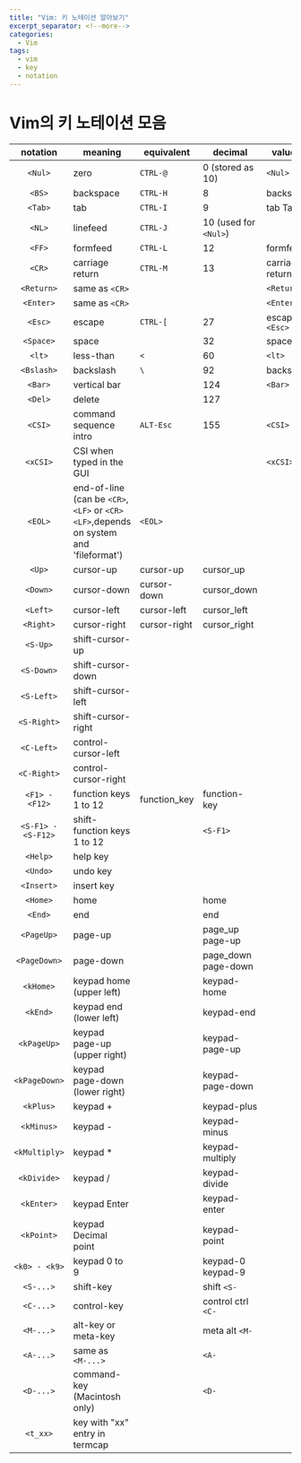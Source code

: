 ```yaml
---
title: "Vim: 키 노테이션 알아보기"
excerpt_separator: <!--more-->
categories:
  - Vim 
tags: 
  - vim 
  - key 
  - notation 
---
```


# Vim의 키 노테이션 모음
| notation           | meaning                                                                              | equivalent   | decimal               | value(s)           |
| :--------:         | ---------                                                                            | ------------ | ---------             | ----------         |
| `<Nul>`            | zero                                                                                 | `CTRL-@`     | 0 (stored as 10)      | `<Nul>`            |
| `<BS>`             | backspace                                                                            | `CTRL-H`     | 8                     | backspace          |
| `<Tab>`            | tab                                                                                  | `CTRL-I`     | 9                     | tab Tab            |
| `<NL>`             | linefeed                                                                             | `CTRL-J`     | 10 (used for `<Nul>`) |                    |
| `<FF>`             | formfeed                                                                             | `CTRL-L`     | 12                    | formfeed           |
| `<CR>`             | carriage return                                                                      | `CTRL-M`     | 13                    | carriage-return    |
| `<Return>`         | same as `<CR>`                                                                       |              |                       | `<Return>`         |
| `<Enter>`          | same as `<CR>`                                                                       |              |                       | `<Enter>`          |
| `<Esc>`            | escape                                                                               | `CTRL-[`     | 27                    | escape `<Esc>`     |
| `<Space>`          | space                                                                                |              | 32                    | space              |
| `<lt>`             | less-than                                                                            | `<`          | 60                    | `<lt>`             |
| `<Bslash>`         | backslash                                                                            | `\`          | 92                    | backslash <Bslash> |
| `<Bar>`            | vertical bar                                                                         |              | 124                   | `<Bar>`            |
| `<Del>`            | delete                                                                               |              | 127                   |                    |
| `<CSI>`            | command sequence intro                                                               | `ALT-Esc`    | 155                   | `<CSI>`            |
| `<xCSI>`           | CSI when typed in the GUI                                                            |              |                       | `<xCSI>`           |
| `<EOL>`            | end-of-line (can be `<CR>`, `<LF>` or `<CR><LF>`,depends on system and 'fileformat') | `<EOL>`      |                       |                    |
| `<Up>`             | cursor-up                                                                            | cursor-up    | cursor_up             |                    |
| `<Down>`           | cursor-down                                                                          | cursor-down  | cursor_down           |                    |
| `<Left>`           | cursor-left                                                                          | cursor-left  | cursor_left           |                    |
| `<Right>`          | cursor-right                                                                         | cursor-right | cursor_right          |                    |
| `<S-Up>`           | shift-cursor-up                                                                      |              |                       |                    |
| `<S-Down>`         | shift-cursor-down                                                                    |              |                       |                    |
| `<S-Left>`         | shift-cursor-left                                                                    |              |                       |                    |
| `<S-Right>`        | shift-cursor-right                                                                   |              |                       |                    |
| `<C-Left>`         | control-cursor-left                                                                  |              |                       |                    |
| `<C-Right>`        | control-cursor-right                                                                 |              |                       |                    |
| `<F1> - <F12>`     | function keys 1 to 12                                                                | function_key | function-key          |                    |
| `<S-F1> - <S-F12>` | shift-function keys 1 to 12                                                          |              | `<S-F1>`              |                    |
| `<Help>`           | help key                                                                             |              |                       |                    |
| `<Undo>`           | undo key                                                                             |              |                       |                    |
| `<Insert>`         | insert key                                                                           |              |                       |                    |
| `<Home>`           | home                                                                                 |              | home                  |                    |
| `<End>`            | end                                                                                  |              | end                   |                    |
| `<PageUp>`         | page-up                                                                              |              | page_up page-up       |                    |
| `<PageDown>`       | page-down                                                                            |              | page_down page-down   |                    |
| `<kHome>`          | keypad home (upper left)                                                             |              | keypad-home           |                    |
| `<kEnd>`           | keypad end (lower left)                                                              |              | keypad-end            |                    |
| `<kPageUp>`        | keypad page-up (upper right)                                                         |              | keypad-page-up        |                    |
| `<kPageDown>`      | keypad page-down (lower right)                                                       |              | keypad-page-down      |                    |
| `<kPlus>`          | keypad +                                                                             |              | keypad-plus           |                    |
| `<kMinus>`         | keypad -                                                                             |              | keypad-minus          |                    |
| `<kMultiply>`      | keypad *                                                                             |              | keypad-multiply       |                    |
| `<kDivide>`        | keypad /                                                                             |              | keypad-divide         |                    |
| `<kEnter>`         | keypad Enter                                                                         |              | keypad-enter          |                    |
| `<kPoint>`         | keypad Decimal point                                                                 |              | keypad-point          |                    |
| `<k0> - <k9>`      | keypad 0 to 9                                                                        |              | keypad-0 keypad-9     |                    |
| `<S-...>`          | shift-key                                                                            |              | shift `<S-`           |                    |
| `<C-...>`          | control-key                                                                          |              | control ctrl `<C-`    |                    |
| `<M-...>`          | alt-key or meta-key                                                                  |              | meta alt `<M-`        |                    |
| `<A-...>`          | same as `<M-...>`                                                                    |              | `<A-`                 |                    |
| `<D-...>`          | command-key (Macintosh only)                                                         |              | `<D-`                 |                    |
| `<t_xx>`           | key with "xx" entry in termcap                                                       |              |                       |                    |

<!--more-->
